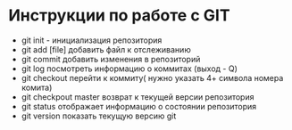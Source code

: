 # Инструкции по работе с GIT
* git init - инициализация репозитория
* git add [file] добавить файл к отслеживанию
* git commit добавить изменения в репозиторий
* git log посмотреть информацию о коммитах (выход - Q)
* git checkout перейти к коммиту( нужно указать 4+ символа номера комита)
* git checkpout master возврат к текущей версии репозитория
* git status отображает информацию о состоянии репозитория
* git version показать текущую версию git